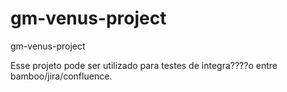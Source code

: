 gm-venus-project
================

gm-venus-project

Esse projeto pode ser utilizado para testes de integra????o entre bamboo/jira/confluence. 